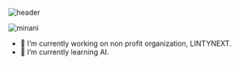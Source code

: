 ![header](https://capsule-render.vercel.app/api?type=wave&color=auto&height=300&section=header&text=capsule%20render&fontSize=90)

![minani](https://64.media.tumblr.com/16641ac5c4d0fe6d71e285badbda1927/767143b9ad3fecec-88/s400x600/f3126b9f46b6f471b950770a744c9a3863356929.gif)

- 🔭 I’m currently working on non profit organization, LINTYNEXT.
- 🌱 I’m currently learning AI.
